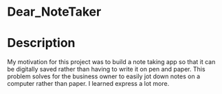 # Dear_NoteTaker


# Description

My motivation for this project was to build a note taking app so that it can be digitally saved rather than having to write it on pen and paper. This problem solves for the business owner to easily jot down notes on a computer rather than paper. I learned express a lot more.
